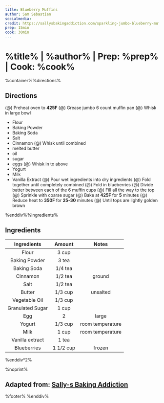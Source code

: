 ```yaml
---
title: Blueberry Muffins
author: Sam Sebastian
socialmedia:
credit: https://sallysbakingaddiction.com/sparkling-jumbo-blueberry-muffins-2/
prep: 15min
cook: 30min
...
```


# %title% | %author% | Prep: %prep% | Cook: %cook%

%container%%directions%

## Directions
(@) Preheat oven to **425F**
(@) Grease jumbo 6 count muffin pan
(@) Whisk in large bowl
- Flour
- Baking Powder
- Baking Soda
- Salt
- Cinnamon
(@) Whisk until combined
- melted butter
- oil
- sugar
- eggs
(@) Whisk in to above
- Yogurt
- Milk
- Vanilla Extract
(@) Pour wet ingredients into dry ingredients
(@) Fold together until completely combined
(@) Fold in blueberries
(@) Divide batter between each of the 6 muffin cups
(@) Fill all the way to the top
(@) Sprinkle with coarse sugar
(@) Bake at **425F** for **5** minutes
(@) Reduce heat to **350F** for **25-30** minutes
(@) Until tops are lightly golden brown

%enddiv%%ingredients%

## Ingredients
| Ingredients | Amount | Notes |
| :---------: | :----: | :---: |
| Flour | 3 cup |  |
| Baking Powder | 3 tea |  |
| Baking Soda | 1/4 tea |  |
| Cinnamon | 1/2 tea | ground |
| Salt | 1/2 tea |  |
| Butter | 1/3 cup | unsalted |
| Vegetable Oil | 1/3 cup |  |
| Granulated Sugar | 1 cup |  |
| Egg | 2 | large |
| Yogurt | 1/3 cup | room temperature |
| Milk | 1 cup | room temperature |
| Vanilla extract | 1 tea |  |
| Blueberries | 1 1/2 cup | frozen |

%enddiv*2%

%noprint%
## Adapted from: [Sally-s Baking Addiction](%credit%)
%footer%
%enddiv%